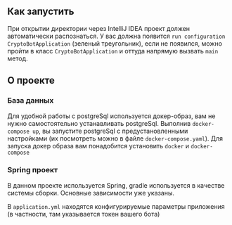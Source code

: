 
## Как запустить

При открытии директории через IntelliJ IDEA проект должен автоматически распознаться.
У вас должна появится `run configuration CryptoBotApplication` (зеленый треугольник),
если не появился, можно пройти в класс `CryptoBotApplication` и оттуда напрямую вызвать `main` метод.


## О проекте

### База данных
Для удобной работы с postgreSql используется докер-образ,
вам не нужно самостоятельно устанавливать postgreSql.
Выполнив `docker-compose up`, вы запустите postgreSql с предустановленными
настройками (их посмотреть можно в файле `docker-compose.yaml`).
Для запуска докер образа вам понадобится установить `docker` и `docker-compose` 

### Spring проект

В данном проекте используется Spring, gradle используется в качестве системы сборки.
Основные зависимости уже указаны.

В `application.yml` находятся конфигурируемые параметры приложения
(в частности, там указывается токен вашего бота)

